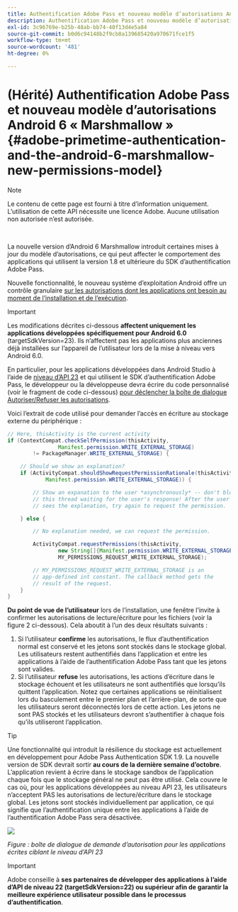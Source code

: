 ```yaml
---
title: Authentification Adobe Pass et nouveau modèle d’autorisations Android 6 « Marshmallow »
description: Authentification Adobe Pass et nouveau modèle d’autorisations Android 6 « Marshmallow »
exl-id: 3c96769e-b25b-48ab-bb74-40f13d4e5a84
source-git-commit: b0d6c94148b2f9cb8a139685420a970671fce1f5
workflow-type: tm+mt
source-wordcount: '481'
ht-degree: 0%

---
```


# (Hérité) Authentification Adobe Pass et nouveau modèle d’autorisations Android 6 « Marshmallow » {#adobe-primetime-authentication-and-the-android-6-marshmallow-new-permissions-model}

>[!NOTE]
>
>Le contenu de cette page est fourni à titre d’information uniquement. L’utilisation de cette API nécessite une licence Adobe. Aucune utilisation non autorisée n’est autorisée.

</br>

La nouvelle version d’Android 6 Marshmallow introduit certaines mises à jour du modèle d’autorisations, ce qui peut affecter le comportement des applications qui utilisent la version 1.8 et ultérieure du SDK d’authentification Adobe Pass.

Nouvelle fonctionnalité, le nouveau système d’exploitation Android offre un contrôle granulaire [ sur les autorisations dont les applications ont besoin au moment de l’installation et de l’exécution](https://developer.android.com/about/versions/marshmallow/android-6.0-changes.html).

>[!IMPORTANT]
>
>Les modifications décrites ci-dessous **affectent uniquement les applications développées spécifiquement pour Android 6.0** (targetSdkVersion=23). Ils n’affectent pas les applications plus anciennes déjà installées sur l’appareil de l’utilisateur lors de la mise à niveau vers Android 6.0.


En particulier, pour les applications développées dans Android Studio à l’aide de [niveau d’API 23](http://developer.android.com/sdk/api_diff/23/changes.html) et qui utilisent le SDK d’authentification Adobe Pass, le développeur ou la développeuse devra écrire du code personnalisé (voir le fragment de code ci-dessous) [pour déclencher la boîte de dialogue Autoriser/Refuser les autorisations](https://developer.android.com/training/permissions/requesting.html).

Voici l’extrait de code utilisé pour demander l’accès en écriture au stockage externe du périphérique :

```java
// Here, thisActivity is the current activity
if (ContextCompat.checkSelfPermission(thisActivity,
                Manifest.permission.WRITE_EXTERNAL_STORAGE)
        != PackageManager.WRITE_EXTERNAL_STORAGE) {

    // Should we show an explanation?
    if (ActivityCompat.shouldShowRequestPermissionRationale(thisActivity,
            Manifest.permission.WRITE_EXTERNAL_STORAGE)) {

        // Show an expanation to the user *asynchronously* -- don't block
        // this thread waiting for the user's response! After the user
        // sees the explanation, try again to request the permission.

    } else {

        // No explanation needed, we can request the permission.

        ActivityCompat.requestPermissions(thisActivity,
                new String[]{Manifest.permission.WRITE_EXTERNAL_STORAGE},
                MY_PERMISSIONS_REQUEST_WRITE_EXTERNAL_STORAGE);

        // MY_PERMISSIONS_REQUEST_WRITE_EXTERNAL_STORAGE is an
        // app-defined int constant. The callback method gets the
        // result of the request.
    }
}
```




**Du point de vue de l’utilisateur** lors de l’installation, une fenêtre l’invite à confirmer les autorisations de lecture/écriture pour les fichiers (voir la figure 2 ci-dessous). Cela aboutit à l’un des deux résultats suivants :

1. Si l’utilisateur **confirme** les autorisations, le flux d’authentification normal est conservé et les jetons sont stockés dans le stockage global. Les utilisateurs restent authentifiés dans l’application et entre les applications à l’aide de l’authentification Adobe Pass tant que les jetons sont valides.
1. Si l’utilisateur **refuse** les autorisations, les actions d’écriture dans le stockage échouent et les utilisateurs ne sont authentifiés que lorsqu’ils quittent l’application. Notez que certaines applications se réinitialisent lors du basculement entre le premier plan et l’arrière-plan, de sorte que les utilisateurs seront déconnectés lors de cette action. Les jetons ne sont PAS stockés et les utilisateurs devront s’authentifier à chaque fois qu’ils utiliseront l’application.


>[!TIP]
>
>Une fonctionnalité qui introduit la résilience du stockage est actuellement en développement pour Adobe Pass Authentication SDK 1.9. La nouvelle version de SDK devrait sortir **au cours de la dernière semaine d’octobre**. L’application revient à écrire dans le stockage sandbox de l’application chaque fois que le stockage général ne peut pas être utilisé. Cela couvre le cas où, pour les applications développées au niveau API 23, les utilisateurs n’acceptent PAS les autorisations de lecture/écriture dans le stockage global. Les jetons sont stockés individuellement par application, ce qui signifie que l’authentification unique entre les applications à l’aide de l’authentification Adobe Pass sera désactivée.


![](../../../assets/android-permissions-request.png)

*Figure : boîte de dialogue de demande d’autorisation pour les applications écrites ciblant le niveau d’API 23*

>[!IMPORTANT]
>
> Adobe conseille à **ses partenaires de développer des applications à l’aide d’API de niveau 22 (targetSdkVersion=22) ou supérieur afin de garantir la meilleure expérience utilisateur possible dans le processus d’authentification**.
